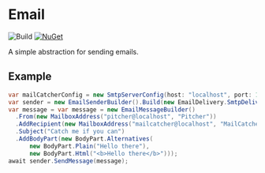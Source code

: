 # Email

![Build](https://github.com/messerli-informatik-ag/email/workflows/Build/badge.svg)
[![NuGet](https://img.shields.io/nuget/v/Messerli.Email.svg)](https://www.nuget.org/packages/Messerli.Email/)

A simple abstraction for sending emails.

## Example

```csharp
var mailCatcherConfig = new SmtpServerConfig(host: "localhost", port: 1025, useSsl: false);
var sender = new EmailSenderBuilder().Build(new EmailDelivery.SmtpDelivery(mailCatcherConfig));
var message = var message = new EmailMessageBuilder()
  .From(new MailboxAddress("pitcher@localhost", "Pitcher"))
  .AddRecipient(new MailboxAddress("mailcatcher@localhost", "MailCatcher"))
  .Subject("Catch me if you can")
  .AddBodyPart(new BodyPart.Alternatives(
      new BodyPart.Plain("Hello there"),
      new BodyPart.Html("<b>Hello there</b>")));
await sender.SendMessage(message);
```
